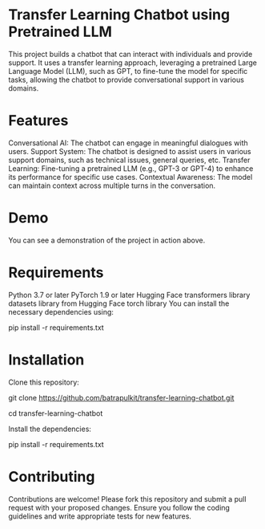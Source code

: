 # Transfer Learning Chatbot using Pretrained LLM
This project builds a chatbot that can interact with individuals and provide support. It uses a transfer learning approach, leveraging a pretrained Large Language Model (LLM), such as GPT, to fine-tune the model for specific tasks, allowing the chatbot to provide conversational support in various domains.

# Features
Conversational AI: The chatbot can engage in meaningful dialogues with users.
Support System: The chatbot is designed to assist users in various support domains, such as technical issues, general queries, etc.
Transfer Learning: Fine-tuning a pretrained LLM (e.g., GPT-3 or GPT-4) to enhance its performance for specific use cases.
Contextual Awareness: The model can maintain context across multiple turns in the conversation.

# Demo
You can see a demonstration of the project in action above.

# Requirements
Python 3.7 or later
PyTorch 1.9 or later
Hugging Face transformers library
datasets library from Hugging Face
torch library
You can install the necessary dependencies using:

pip install -r requirements.txt
# Installation
Clone this repository:

git clone https://github.com/batrapulkit/transfer-learning-chatbot.git

cd transfer-learning-chatbot

Install the dependencies:

pip install -r requirements.txt

# Contributing
Contributions are welcome! Please fork this repository and submit a pull request with your proposed changes. Ensure you follow the coding guidelines and write appropriate tests for new features.
